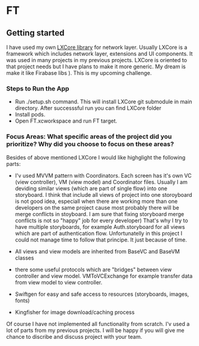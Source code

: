 # FT

## Getting started

I have used my own [LXCore library](https://github.com/artakgev/LXCore) for network layer. Usually LXCore is a framework which includes network layer, 
extensions and UI components. It was used in many projects in my previous projects. LXCore is oriented to that project needs but I have plans to
make it more generic. My dream is make it like Firabase libs ). This is my upcoming challenge. 

### Steps to Run the App

- Run ./setup.sh command. This will install LXCore git submodule in main directory. After successsful run you can find LXCore folder 
- Install pods.
- Open FT.xcworkspace and run FT target.


### Focus Areas: What specific areas of the project did you prioritize? Why did you choose to focus on these areas?

Besides of above mentioned LXCore I would like highglight the following parts:
- I'v used MVVM pattern with Coordinators. Each screen has it's own VC (view controller), VM (view model) and Coordinator files. 
Usually I am deviding similar views (which are part of single flow) into one storyboard. 
I think that include all views of project into one storoyboard is not good idea, 
especiall when there are working more than one developers on the same project cause most probably there will be merge conflicts in stoyboard.
I am sure that fixing storyboard merge conflicts is not so "happy" job for every developer)
That's why I try to have multiple storyboards, for example Auth.storyboard for all views which are part of authentication flow.
Unfortunatelly in this project I could not manage time to follow that principe. It just because of time.

- All views and view models are inherited from BaseVC and BaseVM classes
- there some useful protocols which are "bridges" between view controller and view model. 
VMToVCExchange for example transfer data from view model to view controller.
 
- Swiftgen for easy and safe access to resources (storyboards, images, fonts)
- Kingfisher for image download/caching process 

Of course I have not implemented all functionality from scratch. I'v used a lot of parts from my previous projects.
I will be happy if you will give me chance to discribe and discuss project with your team.   

